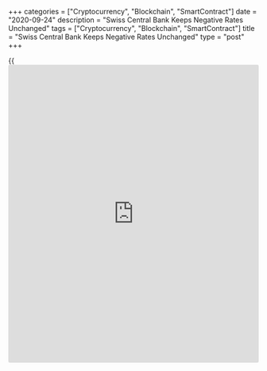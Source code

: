+++
categories = ["Cryptocurrency", "Blockchain", "SmartContract"]
date = "2020-09-24"
description = "Swiss Central Bank Keeps Negative Rates Unchanged"
tags = ["Cryptocurrency", "Blockchain", "SmartContract"]
title = "Swiss Central Bank Keeps Negative Rates Unchanged"
type = "post"
+++

{{<iframe id="large-banner" src="https://www.bounty.group/#slide=19.0" width="100%" height="600" scrolling="no" style="border: 0px solid rgb(216, 221, 230); border-radius: 3px;">}}

Switzerland's central bank retained its negative interest rates as
[policy](https://www.fintechee.com/policy/)makers assessed that the expansionary monetary [policy](https://www.fintechee.com/policy/) stance is
needed to cushion the impact of the [coronavirus][1] pandemic on
economic activity and inflation.

The Swiss National Bank retained the [policy](https://www.fintechee.com/policy/) rate and interest on sight
deposits at the SNB at a record low -0.75 percent, as widely expected.

As the Swiss franc is still highly valued, the SNB said it is willing to
'intervene more strongly' in the foreign exchange market, while taking
the overall exchange rate situation into consideration.

The central bank continued to supply the banking system with generous
amounts of liquidity via the SNB COVID-19 refinancing facility, or CRF.
It was also active on the repo market as needed, the bank said.

Looking ahead, FX interventions are set to remain the SNB's weapon of
choice to fend off bouts of upwards pressure on the currency, David
Oxley, an economist at Capital Economics, said.

The SNB is expected to leave rates on hold at -0.75 percent throughout
the forecast horizon and, in all probability, until at least later this
decade, the economist added.

The central bank observed that the outlook to inflation is subject to
unusually high uncertainty.

Consumer price are forecast to fall 0.6 percent this year compared to
-0.7 percent decline estimated in June. Inflation is expected to turn
positive next year, to 0.1 percent and increase slightly further to 0.2
percent in 2022.

The [economy][2] experienced a sharp recession due to the coronavirus
pandemic. GDP is set to shrink by around 5 percent this year, which was
better than the previous forecast of -6 percent.

The economic activity picked up since May following the relaxation of
[health][3] [policy](https://www.fintechee.com/policy/) measures. This should be reflected in a strong rise
in the third quarter GDP. The positive development is likely to continue
in 2021, the bank said.

For comments and feedback [contact](https://www.playgroundfx.com/contact/): editorial@rtt[news](https://www.letsplayfx.com/blog/forex-news-website/).com

[Business News][4]

   1. www.rtt[news](https://www.letsplayfx.com/blog/forex-news-website/).com/list/coronavirus.aspx
   2. www.rtt[news](https://www.letsplayfx.com/blog/forex-news-website/).com/Content/EconomicNews.aspx
   3. www.rtt[news](https://www.letsplayfx.com/blog/forex-news-website/).com/Content/Health.aspx
   4. www.rtt[news](https://www.letsplayfx.com/blog/forex-news-website/).com/Content/Business.aspx